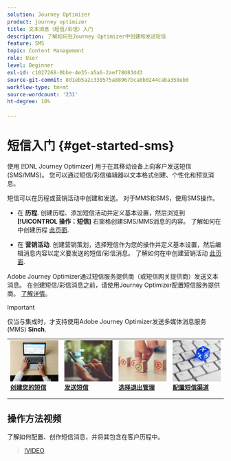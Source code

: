 ```yaml
---
solution: Journey Optimizer
product: journey optimizer
title: 文本消息（短信/彩信）入门
description: 了解如何在Journey Optimizer中创建和发送短信
feature: SMS
topic: Content Management
role: User
level: Beginner
exl-id: c1027268-0bbe-4e35-a5a6-2aef78083dd3
source-git-commit: 8d1eb5a2c330575a88967bca8b0244caba358eb0
workflow-type: tm+mt
source-wordcount: '231'
ht-degree: 10%

---
```


# 短信入门 {#get-started-sms}

使用 [!DNL Journey Optimizer] 用于在其移动设备上向客户发送短信(SMS/MMS)。 您可以通过短信/彩信编辑器以文本格式创建、个性化和预览消息。

短信可以在历程或营销活动中创建和发送。 对于MMS和SMS，使用SMS操作。

* 在 **历程**. 创建历程、添加短信活动并定义基本设置，然后浏览到 **[!UICONTROL 操作：短信]** 右窗格创建SMS/MMS消息的内容。 了解如何在中创建历程 [此页面](../building-journeys/journey-gs.md).

* 在 **营销活动**. 创建营销策划，选择短信作为您的操作并定义基本设置，然后编辑消息内容以定义要发送的短信/彩信消息。 了解如何在中创建营销活动 [此页面](../campaigns/create-campaign.md#configure).

Adobe Journey Optimizer通过短信服务提供商（或短信网关提供商）发送文本消息。 在创建短信/彩信消息之前，请使用Journey Optimizer配置短信服务提供商。 [了解详情](sms-configuration.md)。

>[!IMPORTANT]
>
> 仅当与集成时，才支持使用Adobe Journey Optimizer发送多媒体消息服务(MMS) **Sinch**.


<table style="table-layout:fixed"><tr style="border: 0;">
<td>
<a href="create-sms.md">
<img alt="潜在客户" src="../assets/do-not-localize/sms-create.jpeg">
</a>
<div><a href="create-sms.md"><strong>创建您的短信</strong>
</div>
<p>
</td>
<td>
<a href="send-sms.md">
<img alt="不频繁" src="../assets/do-not-localize/sms-sending.jpg">
</a>
<div>
<a href="send-sms.md"><strong>发送短信</strong></a>
</div>
<p></td>
<td>
<a href="sms-opt-out.md">
<img alt="验证" src="../assets/do-not-localize/sms-opt-out.jpg">
</a>
<div>
<a href="sms-opt-out.md"><strong>选择退出管理</strong></a>
</div>
<p>
</td>
<td>
<a href="sms-configuration.md">
<img alt="验证" src="../assets/do-not-localize/sms-config.jpg">
</a>
<div>
<a href="sms-configuration.md"><strong>配置短信渠道</strong></a>
</div>
<p>
</td>
</tr></table>

## 操作方法视频

了解如何配置、创作短信消息，并将其包含在客户历程中。

>[!VIDEO](https://video.tv.adobe.com/v/3420509?learn=on)
